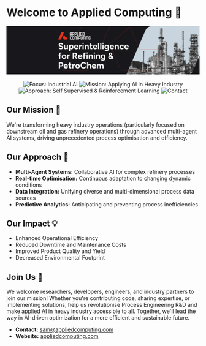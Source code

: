# Welcome to Applied Computing 👋

![Banner](./images/Linkedin-profile-banner-04.png)

<div align="center">

![Focus: Industrial AI](https://img.shields.io/static/v1?label=Focus&message=Industrial%20AI&color=blue)
![Mission: Applying AI in Heavy Industry](https://img.shields.io/static/v1?label=Mission&message=Applying%20AI%20in%20Heavy%20Industry&color=green)
![Approach: Self Supervised & Reinforcement Learning](https://img.shields.io/static/v1?label=Approach&message=Self%20Supervised%20%26%20Reinforcement%20Learning&color=orange)
![Contact](https://img.shields.io/static/v1?label=Contact&message=sam%40appliedcomputing.com&color=red)

</div>

## Our Mission 🚀

We're transforming heavy industry operations (particularly focused on downstream oil and gas refinery operations) through advanced multi-agent AI systems, driving unprecedented process optimisation and efficiency.

## Our Approach 🔎

- **Multi-Agent Systems:** Collaborative AI for complex refinery processes
- **Real-time Optimisation:** Continuous adaptation to changing dynamic conditions
- **Data Integration:** Unifying diverse and multi-dimensional process data sources
- **Predictive Analytics:** Anticipating and preventing process inefficiencies

## Our Impact 💡

- Enhanced Operational Efficiency
- Reduced Downtime and Maintenance Costs
- Improved Product Quality and Yield
- Decreased Environmental Footprint

## Join Us 🤝

We welcome researchers, developers, engineers, and industry partners to join our mission! Whether you're contributing code, sharing expertise, or implementing solutions, help us revolutionise Process Engineering R&D and make applied AI in heavy industry accessible to all. Together, we'll lead the way in AI-driven optimization for a more efficient and sustainable future.

- **Contact:** [sam@appliedcomputing.com](mailto:sam@appliedcomputing.com)  
- **Website:** [appliedcomputing.com](https://www.appliedcomputing.com)
